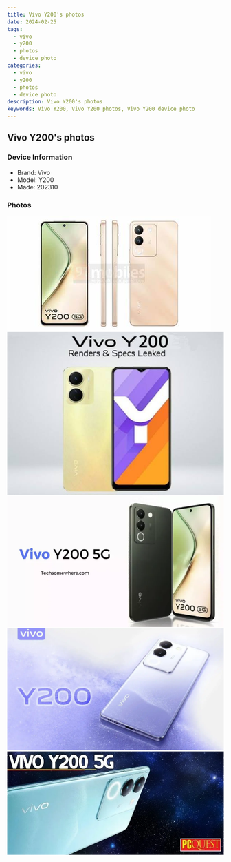 ```yaml
---
title: Vivo Y200's photos
date: 2024-02-25
tags: 
  - vivo
  - y200
  - photos
  - device photo
categories: 
  - vivo
  - y200
  - photos
  - device photo
description: Vivo Y200's photos
keywords: Vivo Y200, Vivo Y200 photos, Vivo Y200 device photo
---
```


## Vivo Y200's photos

### Device Information

- Brand: Vivo
- Model: Y200
- Made: 202310

### Photos

![/images/best-assets/devices/vivo/vivo-y200/1.jpg](/images/best-assets/devices/vivo/vivo-y200/1.jpg)
![/images/best-assets/devices/vivo/vivo-y200/2.jpg](/images/best-assets/devices/vivo/vivo-y200/2.jpg)
![/images/best-assets/devices/vivo/vivo-y200/3.jpg](/images/best-assets/devices/vivo/vivo-y200/3.jpg)
![/images/best-assets/devices/vivo/vivo-y200/4.jpg](/images/best-assets/devices/vivo/vivo-y200/4.jpg)
![/images/best-assets/devices/vivo/vivo-y200/5.jpg](/images/best-assets/devices/vivo/vivo-y200/5.jpg)
